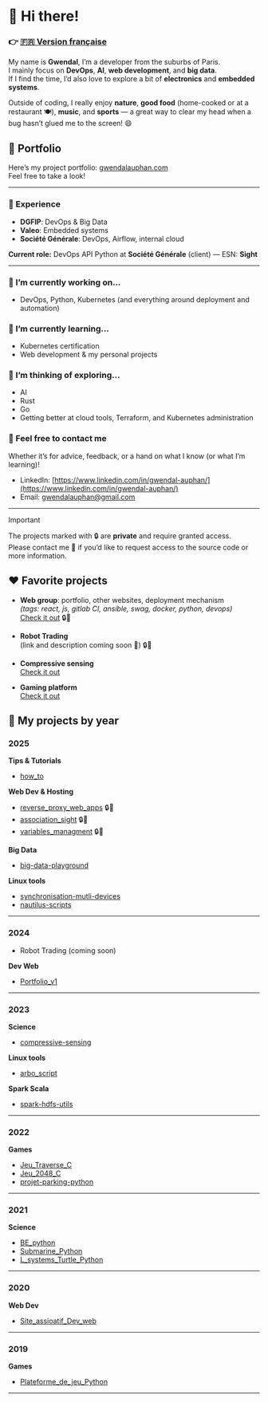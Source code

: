 # 👋 Hi there!
### 👉 [🇫🇷 Version française](README_fr.md)
My name is **Gwendal**, I’m a developer from the suburbs of Paris.  
I mainly focus on **DevOps**, **AI**, **web development**, and **big data**.  
If I find the time, I’d also love to explore a bit of **electronics** and **embedded systems**.

Outside of coding, I really enjoy **nature**, **good food** (home-cooked or at a restaurant 🍽️), **music**, and **sports** — a great way to clear my head when a bug hasn’t glued me to the screen! 😄

## 🚀 Portfolio

Here’s my project portfolio: [gwendalauphan.com](https://gwendalauphan.com/)  
Feel free to take a look!

---

### 💼 Experience

- **DGFIP**: DevOps & Big Data  
- **Valeo**: Embedded systems  
- **Société Générale**: DevOps, Airflow, internal cloud  

**Current role:** DevOps API Python at **Société Générale** (client) — ESN: **Sight**

---

### 🔭 I’m currently working on...

- DevOps, Python, Kubernetes (and everything around deployment and automation)

### 🌱 I’m currently learning...

- Kubernetes certification
- Web development & my personal projects

### 🤔 I’m thinking of exploring...

- AI
- Rust
- Go
- Getting better at cloud tools, Terraform, and Kubernetes administration

### 💬 Feel free to contact me
Whether it’s for advice, feedback, or a hand on what I know (or what I’m learning)!
- LinkedIn: [https://www.linkedin.com/in/gwendal-auphan/](https://www.linkedin.com/in/gwendal-auphan/)
- Email: gwendalauphan@gmail.com

---
> [!IMPORTANT]
> The projects marked with 🔒 are **private** and require granted access.  
> Please contact me 📩 if you’d like to request access to the source code or more information.

## ❤️ Favorite projects

- **Web group**: portfolio, other websites, deployment mechanism  
  *(tags: react, js, gitlab CI, ansible, swag, docker, python, devops)*  
  [Check it out](https://gitlab.com/web6464113/) 🔒📩

- **Robot Trading**  
  (link and description coming soon 🤖) 🔒📩

- **Compressive sensing**  
  [Check it out](https://github.com/gwendalauphan/compressive-sensing)

- **Gaming platform**  
  [Check it out](https://github.com/gwendalauphan/Plateforme_de_jeu_Python)

## 📂 My projects by year

### 2025
**Tips & Tutorials**
- [how_to](https://github.com/gwendalauphan/how_to)

**Web Dev & Hosting**
- [reverse_proxy_web_apps](https://gitlab.com/web6464113/reverse_proxy_web_apps) 🔒📩
- [association_sight](https://gitlab.com/web6464113/association_sight) 🔒📩
- [variables_managment](https://gitlab.com/web6464113/variables_managment) 🔒📩

**Big Data**
- [big-data-playground](https://github.com/gwendalauphan/big-data-playground)

**Linux tools**
- [synchronisation-mutli-devices](https://github.com/gwendalauphan/synchronisation-mutli-devices)
- [nautilus-scripts](https://github.com/gwendalauphan/nautilus-scripts)

---

### 2024
- Robot Trading (coming soon)

**Dev Web**
- [Portfolio_v1](https://github.com/gwendalauphan/Portfolio_v1)

---

### 2023
**Science**
- [compressive-sensing](https://github.com/gwendalauphan/compressive-sensing)

**Linux tools**
- [arbo_script](https://github.com/gwendalauphan/arbo_script)

**Spark Scala**
- [spark-hdfs-utils](https://github.com/gwendalauphan/spark-hdfs-utils)

---

### 2022
**Games**
- [Jeu_Traverse_C](https://github.com/gwendalauphan/Jeu_Traverse_C)
- [Jeu_2048_C](https://github.com/gwendalauphan/Jeu_2048_C)
- [projet-parking-python](https://github.com/gwendalauphan/projet-parking-python)

---

### 2021
**Science**
- [BE_python](https://github.com/gwendalauphan/BE_python)
- [Submarine_Python](https://github.com/gwendalauphan/Submarine_Python)
- [L_systems_Turtle_Python](https://github.com/gwendalauphan/L_systems_Turtle_Python)

---

### 2020
**Web Dev**
- [Site_assioatif_Dev_web](https://github.com/gwendalauphan/Site_assioatif_Dev_web)

---

### 2019
**Games**
- [Plateforme_de_jeu_Python](https://github.com/gwendalauphan/Plateforme_de_jeu_Python)

---

<!--
**gwendalauphan/gwendalauphan** is a ✨ _special_ ✨ repository because its `README.md` (this file) appears on your GitHub profile.

Here are some ideas to get you started:

- 🔭 I’m currently working on ...
- 🌱 I’m currently learning ...
- 👯 I’m looking to collaborate on ...
- 🤔 I’m looking for help with ...
- 💬 Ask me about ...
- 📫 How to reach me: ...
- 😄 Pronouns: ...
- ⚡ Fun fact: ...
-->

